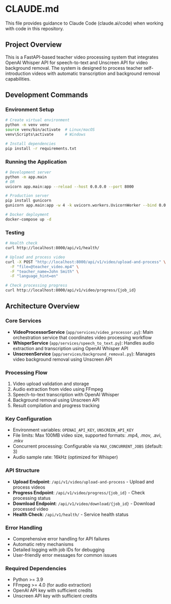 # CLAUDE.md

This file provides guidance to Claude Code (claude.ai/code) when working with code in this repository.

## Project Overview

This is a FastAPI-based teacher video processing system that integrates OpenAI Whisper API for speech-to-text and Unscreen API for video background removal. The system is designed to process teacher self-introduction videos with automatic transcription and background removal capabilities.

## Development Commands

### Environment Setup
```bash
# Create virtual environment
python -m venv venv
source venv/bin/activate  # Linux/macOS
venv\Scripts\activate     # Windows

# Install dependencies
pip install -r requirements.txt
```

### Running the Application
```bash
# Development server
python -m app.main
# OR
uvicorn app.main:app --reload --host 0.0.0.0 --port 8000

# Production server
pip install gunicorn
gunicorn app.main:app -w 4 -k uvicorn.workers.UvicornWorker --bind 0.0.0.0:8000

# Docker deployment
docker-compose up -d
```

### Testing
```bash
# Health check
curl http://localhost:8000/api/v1/health/

# Upload and process video
curl -X POST "http://localhost:8000/api/v1/video/upload-and-process" \
  -F "file=@teacher_video.mp4" \
  -F "teacher_name=John Smith" \
  -F "language_hint=en"

# Check processing progress
curl http://localhost:8000/api/v1/video/progress/{job_id}
```

## Architecture Overview

### Core Services
- **VideoProcessorService** (`app/services/video_processor.py`): Main orchestration service that coordinates video processing workflow
- **WhisperService** (`app/services/speech_to_text.py`): Handles audio extraction and transcription using OpenAI Whisper API
- **UnscreenService** (`app/services/background_removal.py`): Manages video background removal using Unscreen API

### Processing Flow
1. Video upload validation and storage
2. Audio extraction from video using FFmpeg
3. Speech-to-text transcription with OpenAI Whisper
4. Background removal using Unscreen API
5. Result compilation and progress tracking

### Key Configuration
- Environment variables: `OPENAI_API_KEY`, `UNSCREEN_API_KEY`
- File limits: Max 100MB video size, supported formats: .mp4, .mov, .avi, .mkv
- Concurrent processing: Configurable via `MAX_CONCURRENT_JOBS` (default: 3)
- Audio sample rate: 16kHz (optimized for Whisper)

### API Structure
- **Upload Endpoint**: `/api/v1/video/upload-and-process` - Upload and process videos
- **Progress Endpoint**: `/api/v1/video/progress/{job_id}` - Check processing status
- **Download Endpoint**: `/api/v1/video/download/{job_id}` - Download processed video
- **Health Check**: `/api/v1/health/` - Service health status

### Error Handling
- Comprehensive error handling for API failures
- Automatic retry mechanisms
- Detailed logging with job IDs for debugging
- User-friendly error messages for common issues

### Required Dependencies
- Python >= 3.9
- FFmpeg >= 4.0 (for audio extraction)
- OpenAI API key with sufficient credits
- Unscreen API key with sufficient credits